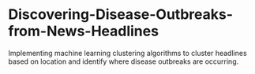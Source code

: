 # Discovering-Disease-Outbreaks-from-News-Headlines
Implementing machine learning clustering algorithms to cluster headlines based on location and identify where disease outbreaks are occurring.
   
  
